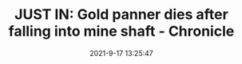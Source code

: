 ---
"title": "JUST IN: Gold panner dies after falling into mine shaft - Chronicle"
"date": "2021-9-17 13:25:47"
"feed_name": "GOOGLENEWSMINING"
"feed_website": "https://news.google.com/search?q=mining%2Bincident&hl=en-US&gl=US&ceid=US:en"
"feed_rss": "https://news.google.com/rss/search?q=mining%2Bincident&hl=en-US&gl=US&ceid=US:en"
"link": "https://www.chronicle.co.zw/just-in-gold-panner-dies-after-falling-into-mine-shaft/"
"file": "_posts/2021-1-1-417411bbf22e27cf80132414e844974b6791febd.md"
"accident": "1"
"drilling": "1"
"dead": ""
"injured": ""
---
